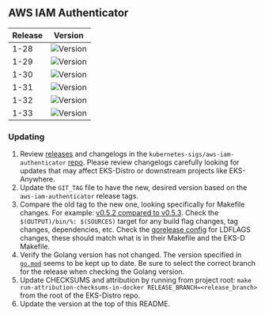 ## AWS IAM Authenticator

| Release | Version                                                       |
|---------|---------------------------------------------------------------|
| 1-28    | ![Version](https://img.shields.io/badge/version-v0.6.29-blue) |
| 1-29    | ![Version](https://img.shields.io/badge/version-v0.6.29-blue) |
| 1-30    | ![Version](https://img.shields.io/badge/version-v0.6.29-blue) |
| 1-31    | ![Version](https://img.shields.io/badge/version-v0.6.29-blue) |
| 1-32    | ![Version](https://img.shields.io/badge/version-v0.6.29-blue) |
| 1-33    | ![Version](https://img.shields.io/badge/version-v0.6.29-blue) |


### Updating

1. Review [releases](https://github.com/kubernetes-sigs/aws-iam-authenticator/releases)
   and changelogs in the `kubernetes-sigs/aws-iam-authenticator`
   [repo](https://github.com/kubernetes-sigs/aws-iam-authenticator). Please
   review changelogs carefully looking for updates that may affect EKS-Distro or
   downstream projects like EKS-Anywhere.
2. Update the `GIT_TAG` file to have the new, desired version based on the
   `aws-iam-authenticator` release tags.
3. Compare the old tag to the new one, looking specifically for Makefile changes.
   For example:
   [v0.5.2 compared to v0.5.3](https://github.com/kubernetes-sigs/aws-iam-authenticator/compare/v0.5.2...v0.5.3).
   Check the `$(OUTPUT)/bin/%: $(SOURCES)` target for any build flag changes, tag
   changes, dependencies, etc. Check the [gorelease config](https://github.com/kubernetes-sigs/aws-iam-authenticator/blob/master/.goreleaser.yaml)
   for LDFLAGS changes, these should match what is in their Makefile and the EKS-D Makefile.
4. Verify the Golang version has not changed. The version specified in
   [`go.mod`](https://github.com/kubernetes-sigs/aws-iam-authenticator/blob/master/go.mod)
   seems to be kept up to date. Be sure to select the correct branch for the
   release when checking the Golang version.
5. Update CHECKSUMS and attribution by running from project root:
   `make run-attribution-checksums-in-docker RELEASE_BRANCH=<release_branch>`
   from the root of the EKS-Distro repo.
6. Update the version at the top of this README.

